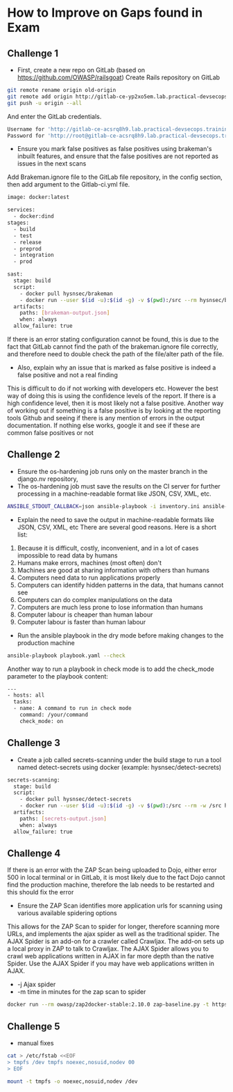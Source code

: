 # How to Improve on Gaps found in Exam
## Challenge 1
-  First, create a new repo on GitLab (based on https://github.com/OWASP/railsgoat)
Create Rails repository on GitLab
```sh
git remote rename origin old-origin
git remote add origin http://gitlab-ce-yp2xo5em.lab.practical-devsecops.training/root/rails.git
git push -u origin --all
```
And enter the GitLab credentials.
```sh
Username for 'http://gitlab-ce-acsrq8h9.lab.practical-devsecops.training': root
Password for 'http://root@gitlab-ce-acsrq8h9.lab.practical-devsecops.training': pdso-training
```
- Ensure you mark false positives as false positives using brakeman's inbuilt features, and 
ensure that the false positives are not reported as issues in the next scans 

Add Brakeman.ignore file to the GitLab file repository, in the config section, then add argument to the Gitlab-ci.yml file.
```sh
image: docker:latest

services:
  - docker:dind
stages:
  - build
  - test
  - release
  - preprod
  - integration
  - prod

sast:
  stage: build
  script:
    - docker pull hysnsec/brakeman
    - docker run --user $(id -u):$(id -g) -v $(pwd):/src --rm hysnsec/brakeman -r /src -f json  -o /src/brakeman-output.json -i src/config/brakeman.ignore
  artifacts:
    paths: [brakeman-output.json]
    when: always
  allow_failure: true  
```
If there is an error stating configuration cannot be found, this is due to the fact that GitLab cannot find the path of the brakeman.ignore file correctly, and therefore need to double check the path of the file/alter path of the file.

- Also, explain why an issue that is marked as false positive is indeed a false positive and not a 
real finding

This is difficult to do if not working with developers etc. However the best way of doing this is using the confidence levels of the report. If there is a high confidence level, then it is most likely not a false positive. 
Another way of working out if something is a false positive is by looking at the reporting tools Github and seeing if there is any mention of errors in the output documentation.
If nothing else works, google it and see if these are common false positives or not
## Challenge 2
- Ensure the os-hardening job runs only on the master branch in the django.nv repository,
- The os-hardening job must save the results on the CI server for further processing in a 
machine-readable format like JSON, CSV, XML, etc.
```sh
ANSIBLE_STDOUT_CALLBACK=json ansible-playbook -i inventory.ini ansible-hardening.yml | tee hardening.json
```
- Explain the need to save the output in machine-readable formats like JSON, CSV, XML, etc
There are several good reasons. Here is a short list:
1. Because it is difficult, costly, inconvenient, and in a lot of cases impossible to read data by humans
2. Humans make errors, machines (most often) don't
3. Machines are good at sharing information with others than humans
4. Computers need data to run applications properly
5. Computers can identify hidden patterns in the data, that humans cannot see
6. Computers can do complex manipulations on the data
7. Computers are much less prone to lose information than humans
8. Computer labour is cheaper than human labour
9. Computer labour is faster than human labour

- Run the ansible playbook in the dry mode before making changes to the production 
machine
```sh
ansible-playbook playbook.yaml --check
```
Another way to run a playbook in check mode is to add the check_mode parameter to the playbook content:
```sh
---
- hosts: all
  tasks:
  - name: A command to run in check mode
    command: /your/command
    check_mode: on
```
## Challenge 3
- Create a job called secrets-scanning under the build stage to run a tool named detect-secrets 
using docker (example: hysnsec/detect-secrets)
```sh
secrets-scanning:
  stage: build
  script:
    - docker pull hysnsec/detect-secrets
    - docker run --user $(id -u):$(id -g) -v $(pwd):/src --rm -w /src hysnsec/detect-secrets scan | tee secrets-output.json
  artifacts:
    paths: [secrets-output.json]
    when: always
  allow_failure: true  
```

## Challenge 4
If there is an error with the ZAP Scan being uploaded to Dojo, either error 500 in local terminal or in GitLab, it is most likely due to the fact Dojo cannot find the production machine, therefore the lab needs to be restarted and this should fix the error
-  Ensure the ZAP Scan identifies more application urls for scanning using various available 
spidering options

This allows for the ZAP Scan to spider for longer, therefore scanning more URLs, and implements the ajax spider as well as the traditional spider. The AJAX Spider is an add-on for a crawler called Crawljax. The add-on sets up a local proxy in ZAP to talk to Crawljax. The AJAX Spider allows you to crawl web applications written in AJAX in far more depth than the native Spider. Use the AJAX Spider if you may have web applications written in AJAX.
- -j Ajax spider
- -m time in minutes for the zap scan to spider
```sh
docker run --rm owasp/zap2docker-stable:2.10.0 zap-baseline.py -t https://prod-6jnpiomi.lab.practical-devsecops.training -j -m 5
```
## Challenge 5
- manual fixes
```sh
cat > /etc/fstab <<EOF
> tmpfs /dev tmpfs noexec,nosuid,nodev 00
> EOF
```
```sh
mount -t tmpfs -o noexec,nosuid,nodev /dev
```
